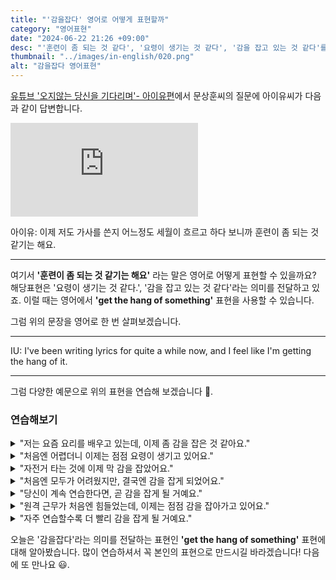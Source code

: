 ```yaml
---
title: "'감을잡다' 영어로 어떻게 표현할까"
category: "영어표현"
date: "2024-06-22 21:26 +09:00"
desc: "'훈련이 좀 되는 것 같다', '요령이 생기는 것 같다', '감을 잡고 있는 것 같다'를 영어로 어떻게 표현하면 좋을까요? '가사를 쓰는 요령이 생기는 것 같아요', '이제 조금 감을 잡은 것 같아요' 등을 영어로 표현하는 법을 배워봅시다. 다양한 예문을 통해서 연습하고 본인의 표현으로 만들어 보세요."
thumbnail: "../images/in-english/020.png"
alt: "감을잡다 영어표현"
---
```


[유튜브 '오지않는 당신을 기다리며'- 아이유편](https://www.youtube.com/watch?v=dNSAuAwHu_U&t=1156s)에서 문상훈씨의 질문에 아이유씨가 다음과 같이 답변합니다.

<iframe class="youtube" src="https://www.youtube.com/embed/dNSAuAwHu_U?si=TSwAyjmuIjprhW0n&amp;start=1156" title="YouTube video player" frameborder="0" allow="accelerometer; autoplay; clipboard-write; encrypted-media; gyroscope; picture-in-picture; web-share" referrerpolicy="strict-origin-when-cross-origin" allowfullscreen></iframe>

아이유: 이제 저도 가사를 쓴지 어느정도 세월이 흐르고 하다 보니까 훈련이 좀 되는 것 같기는 해요.

---

여기서 **'훈련이 좀 되는 것 같기는 해요'** 라는 말은 영어로 어떻게 표현할 수 있을까요? 해당표현은 '요령이 생기는 것 같다.', '감을 잡고 있는 것 같다'라는 의미를 전달하고 있죠. 이럴 때는 영어에서 **'get the hang of something'** 표현을 사용할 수 있습니다.

그럼 위의 문장을 영어로 한 번 살펴보겠습니다.

---

IU: I've been writing lyrics for quite a while now, and I feel like I'm getting the hang of it.

---

그럼 다양한 예문으로 위의 표현을 연습해 보겠습니다 🚀.

### 연습해보기

<details>
<summary>"저는 요즘 요리를 배우고 있는데, 이제 좀 감을 잡은 것 같아요."</summary>
<span>"I've been learning to cook lately, and I feel like I'm getting the hang of it."</span>
</details>

<details>
<summary>"처음엔 어렵더니 이제는 점점 요령이 생기고 있어요."</summary>
<span>"It was tough at first, but I'm gradually getting the hang of it."</span>
</details>

<details>
<summary>"자전거 타는 것에 이제 막 감을 잡았어요."</summary>
<span>"I've just now gotten the hang of riding a bike."</span>
</details>

<details>
<summary>"처음엔 모두가 어려웠지만, 결국엔 감을 잡게 되었어요."</summary>
<span>"Everyone found it difficult at first, but eventually, we all got the hang of it."</span>
</details>

<details>
<summary>"당신이 계속 연습한다면, 곧 감을 잡게 될 거예요."</summary>
<span>"If you keep practicing, you'll get the hang of it soon."</span>
</details>

<details>
<summary>"원격 근무가 처음엔 힘들었는데, 이제는 점점 감을 잡아가고 있어요."</summary>
<span>"Working remotely was challenging at first, but I'm gradually getting the hang of it."</span>
</details>

<details>
<summary>"자주 연습할수록 더 빨리 감을 잡게 될 거예요."</summary>
<span>"The more you practice, the faster you'll get the hang of it."</span>
</details>

오늘은 '감을잡다'라는 의미를 전달하는 표현인 **'get the hang of something'** 표현에 대해 알아봤습니다. 많이 연습하셔서 꼭 본인의 표현으로 만드시길 바라겠습니다! 다음에 또 만나요 😃.
